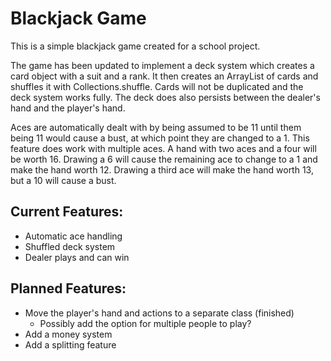 # Blackjack Game
This is a simple blackjack game created for a school project.

The game has been updated to implement a deck system which creates a card object with a suit and a rank. It then creates an ArrayList of cards and shuffles it with Collections.shuffle. Cards will not be duplicated and the deck system works fully. The deck does also persists between the dealer's hand and the player's hand.

Aces are automatically dealt with by being assumed to be 11 until them being 11 would cause a bust, at which point they are changed to a 1. This feature does work with multiple aces. A hand with two aces and a four will be worth 16. Drawing a 6 will cause the remaining ace to change to a 1 and make the hand worth 12. Drawing a third ace will make the hand worth 13, but a 10 will cause a bust.

## Current Features:
- Automatic ace handling
- Shuffled deck system
- Dealer plays and can win

## Planned Features:
- Move the player's hand and actions to a separate class (finished)
    - Possibly add the option for multiple people to play?
- Add a money system
- Add a splitting feature